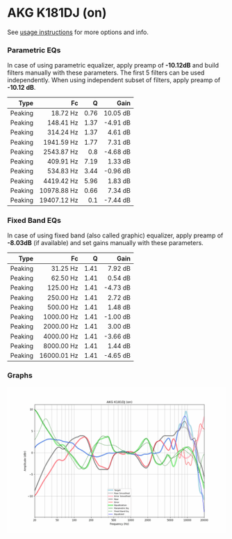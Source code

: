 # AKG K181DJ (on)
See [usage instructions](https://github.com/jaakkopasanen/AutoEq#usage) for more options and info.

### Parametric EQs
In case of using parametric equalizer, apply preamp of **-10.12dB** and build filters manually
with these parameters. The first 5 filters can be used independently.
When using independent subset of filters, apply preamp of **-10.12 dB**.

| Type    | Fc          |    Q | Gain     |
|--------:|------------:|-----:|---------:|
| Peaking | 18.72 Hz    | 0.76 | 10.05 dB |
| Peaking | 148.41 Hz   | 1.37 | -4.91 dB |
| Peaking | 314.24 Hz   | 1.37 | 4.61 dB  |
| Peaking | 1941.59 Hz  | 1.77 | 7.31 dB  |
| Peaking | 2543.87 Hz  | 0.8  | -4.68 dB |
| Peaking | 409.91 Hz   | 7.19 | 1.33 dB  |
| Peaking | 534.83 Hz   | 3.44 | -0.96 dB |
| Peaking | 4419.42 Hz  | 5.96 | 1.83 dB  |
| Peaking | 10978.88 Hz | 0.66 | 7.34 dB  |
| Peaking | 19407.12 Hz | 0.1  | -7.44 dB |

### Fixed Band EQs
In case of using fixed band (also called graphic) equalizer, apply preamp of **-8.03dB**
(if available) and set gains manually with these parameters.

| Type    | Fc          |    Q | Gain     |
|--------:|------------:|-----:|---------:|
| Peaking | 31.25 Hz    | 1.41 | 7.92 dB  |
| Peaking | 62.50 Hz    | 1.41 | 0.54 dB  |
| Peaking | 125.00 Hz   | 1.41 | -4.73 dB |
| Peaking | 250.00 Hz   | 1.41 | 2.72 dB  |
| Peaking | 500.00 Hz   | 1.41 | 1.48 dB  |
| Peaking | 1000.00 Hz  | 1.41 | -1.00 dB |
| Peaking | 2000.00 Hz  | 1.41 | 3.00 dB  |
| Peaking | 4000.00 Hz  | 1.41 | -3.66 dB |
| Peaking | 8000.00 Hz  | 1.41 | 1.44 dB  |
| Peaking | 16000.01 Hz | 1.41 | -4.65 dB |

### Graphs
![](./AKG%20K181DJ%20(on).png)